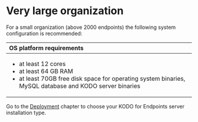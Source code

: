 # Very large organization

For a small  organization \(above 2000 endpoints\) the following system configuration is recommended:

<table>
  <thead>
    <tr>
      <th style="text-align:left">OS platform requirements</th>
    </tr>
  </thead>
  <tbody>
    <tr>
      <td style="text-align:left">
        <ul>
          <li>at least 12 cores</li>
          <li>at least 64 GB RAM</li>
          <li>at least 70GB free disk space for operating system binaries, MySQL database
            and KODO server binaries</li>
        </ul>
      </td>
    </tr>
  </tbody>
</table>

Go to the [Deployment](../../deployment/) chapter to choose your KODO for Endpoints server installation type.

